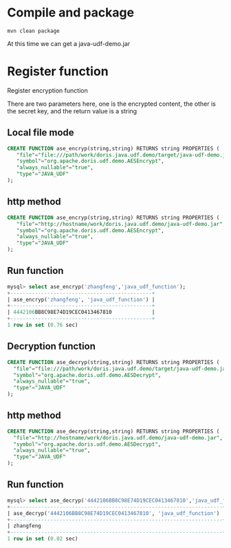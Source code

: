 # Compile and package
```
mvn clean package
```

At this time we can get a java-udf-demo.jar

# Register function

Register encryption function

There are two parameters here, one is the encrypted content, the other is the secret key, and the return value is a string

## Local file mode
```sql
CREATE FUNCTION ase_encryp(string,string) RETURNS string PROPERTIES (
   "file"="file:///path/work/doris.java.udf.demo/target/java-udf-demo.jar",
   "symbol"="org.apache.doris.udf.demo.AESEncrypt",
   "always_nullable"="true",
   "type"="JAVA_UDF"
);

```

## http method
```sql
CREATE FUNCTION ase_encryp(string,string) RETURNS string PROPERTIES (
   "file"="http://hostname/work/doris.java.udf.demo/java-udf-demo.jar",
   "symbol"="org.apache.doris.udf.demo.AESEncrypt",
   "always_nullable"="true",
   "type"="JAVA_UDF"
);

```
## Run function
```sql
mysql> select ase_encryp('zhangfeng','java_udf_function');
+----------------------------------------------+
| ase_encryp('zhangfeng', 'java_udf_function') |
+----------------------------------------------+
| 4442106BB8C98E74D19CEC0413467810             |
+----------------------------------------------+
1 row in set (0.76 sec)
```

## Decryption function

```sql
CREATE FUNCTION ase_decryp(string,string) RETURNS string PROPERTIES (
  "file"="file:///path/work/doris.java.udf.demo/target/java-udf-demo.jar",
  "symbol"="org.apache.doris.udf.demo.AESDecrypt",
  "always_nullable"="true",
  "type"="JAVA_UDF"
);

```
## http method
```sql
CREATE FUNCTION ase_decryp(string,string) RETURNS string PROPERTIES (
  "file"="http://hostname/work/doris.java.udf.demo/java-udf-demo.jar",
  "symbol"="org.apache.doris.udf.demo.AESDecrypt",
  "always_nullable"="true",
  "type"="JAVA_UDF"
);
```
## Run function

```sql
mysql> select ase_decryp('4442106BB8C98E74D19CEC0413467810','java_udf_function');
+---------------------------------------------------------------------+
| ase_decryp('4442106BB8C98E74D19CEC0413467810', 'java_udf_function') |
+---------------------------------------------------------------------+
| zhangfeng                                                           |
+---------------------------------------------------------------------+
1 row in set (0.02 sec)

```